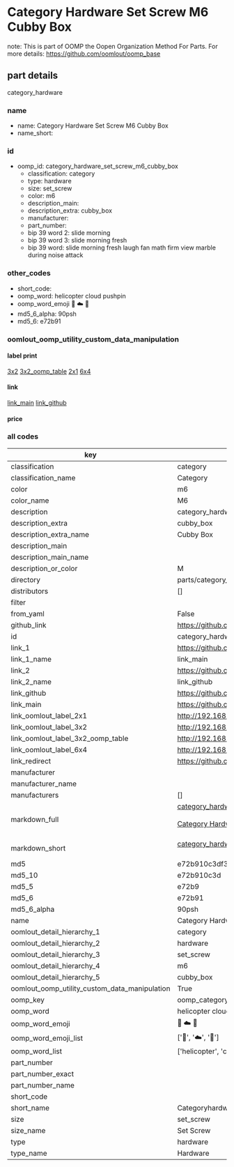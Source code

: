 # Category Hardware Set Screw M6 Cubby Box  

note: This is part of OOMP the Oopen Organization Method For Parts. For more details: https://github.com/oomlout/oomp_base

##  part details
  



category_hardware



### name
* name: Category Hardware Set Screw M6 Cubby Box
* name_short: 
### id
* oomp_id: category_hardware_set_screw_m6_cubby_box
  * classification: category
  * type: hardware
  * size: set_screw
  * color: m6
  * description_main: 
  * description_extra: cubby_box
  * manufacturer: 
  * part_number: 
  * bip 39 word 2: slide morning
  * bip 39 word 3: slide morning fresh
  * bip 39 word: slide morning fresh laugh fan math firm view marble during noise attack

### other_codes
* short_code: 
* oomp_word: helicopter cloud pushpin
* oomp_word_emoji :helicopter: :cloud: :pushpin:
* md5_6_alpha: 90psh
* md5_6: e72b91






### oomlout_oomp_utility_custom_data_manipulation
#### label print
[3x2](http://192.168.1.245:1112/?label=oomp%2090psh)
[3x2_oomp_table](http://192.168.1.108:1112/?label=oomp%2090psh)
[2x1](http://192.168.1.242:1112/?label=oomp%2090psh)
[6x4](http://192.168.1.55:1112/?label=oomp%2090psh)    

#### link

[link_main](https://github.com/oomlout/oomlout_oomp_version_1_messy/tree/main/parts/category_hardware_set_screw_m6_cubby_box) [link_github](https://github.com/oomlout/oomlout_oomp_version_1_messy/tree/main/parts/category_hardware_set_screw_m6_cubby_box)                             

#### price







### all codes 
| key | value |  
| --- | --- |  
| classification | category |  
| classification_name | Category |  
| color | m6 |  
| color_name | M6 |  
| description | category_hardware |  
| description_extra | cubby_box |  
| description_extra_name | Cubby Box |  
| description_main |  |  
| description_main_name |  |  
| description_or_color | M  |  
| directory | parts/category_hardware_set_screw_m6_cubby_box |  
| distributors | [] |  
| filter |  |  
| from_yaml | False |  
| github_link | https://github.com/oomlout/oomlout_oomp_part_src/tree/main/parts/category_hardware_set_screw_m6_cubby_box |  
| id | category_hardware_set_screw_m6_cubby_box |  
| link_1 | https://github.com/oomlout/oomlout_oomp_version_1_messy/tree/main/parts/category_hardware_set_screw_m6_cubby_box |  
| link_1_name | link_main |  
| link_2 | https://github.com/oomlout/oomlout_oomp_version_1_messy/tree/main/parts/category_hardware_set_screw_m6_cubby_box |  
| link_2_name | link_github |  
| link_github | https://github.com/oomlout/oomlout_oomp_version_1_messy/tree/main/parts/category_hardware_set_screw_m6_cubby_box |  
| link_main | https://github.com/oomlout/oomlout_oomp_version_1_messy/tree/main/parts/category_hardware_set_screw_m6_cubby_box |  
| link_oomlout_label_2x1 | http://192.168.1.242:1112/?label=oomp%2090psh |  
| link_oomlout_label_3x2 | http://192.168.1.245:1112/?label=oomp%2090psh |  
| link_oomlout_label_3x2_oomp_table | http://192.168.1.108:1112/?label=oomp%2090psh |  
| link_oomlout_label_6x4 | http://192.168.1.55:1112/?label=oomp%2090psh |  
| link_redirect | https://github.com/oomlout/oomlout_oomp_version_1_messy/tree/main/parts/category_hardware_set_screw_m6_cubby_box |  
| manufacturer |  |  
| manufacturer_name |  |  
| manufacturers | [] |  
| markdown_full | [category_hardware_set_screw_m6_cubby_box](none)<br>[](none)<br>[Category Hardware Set Screw M6 Cubby Box](none)<br><br> |  
| markdown_short | [category_hardware_set_screw_m6_cubby_box](none)<br><br> |  
| md5 | e72b910c3df3eaea242967d8b9a3fe5c |  
| md5_10 | e72b910c3d |  
| md5_5 | e72b9 |  
| md5_6 | e72b91 |  
| md5_6_alpha | 90psh |  
| name | Category Hardware Set Screw M6 Cubby Box |  
| oomlout_detail_hierarchy_1 | category |  
| oomlout_detail_hierarchy_2 | hardware |  
| oomlout_detail_hierarchy_3 | set_screw |  
| oomlout_detail_hierarchy_4 | m6 |  
| oomlout_detail_hierarchy_5 | cubby_box |  
| oomlout_oomp_utility_custom_data_manipulation | True |  
| oomp_key | oomp_category_hardware_set_screw_m6_cubby_box |  
| oomp_word | helicopter cloud pushpin |  
| oomp_word_emoji | :helicopter: :cloud: :pushpin: |  
| oomp_word_emoji_list | [':helicopter:', ':cloud:', ':pushpin:'] |  
| oomp_word_list | ['helicopter', 'cloud', 'pushpin'] |  
| part_number |  |  
| part_number_exact |  |  
| part_number_name |  |  
| short_code |  |  
| short_name | Categoryhardware |  
| size | set_screw |  
| size_name | Set Screw |  
| type | hardware |  
| type_name | Hardware |  
